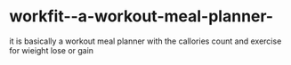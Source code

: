 # workfit--a-workout-meal-planner-
it is basically a workout meal planner with the callories count and exercise for wieight lose or gain 
